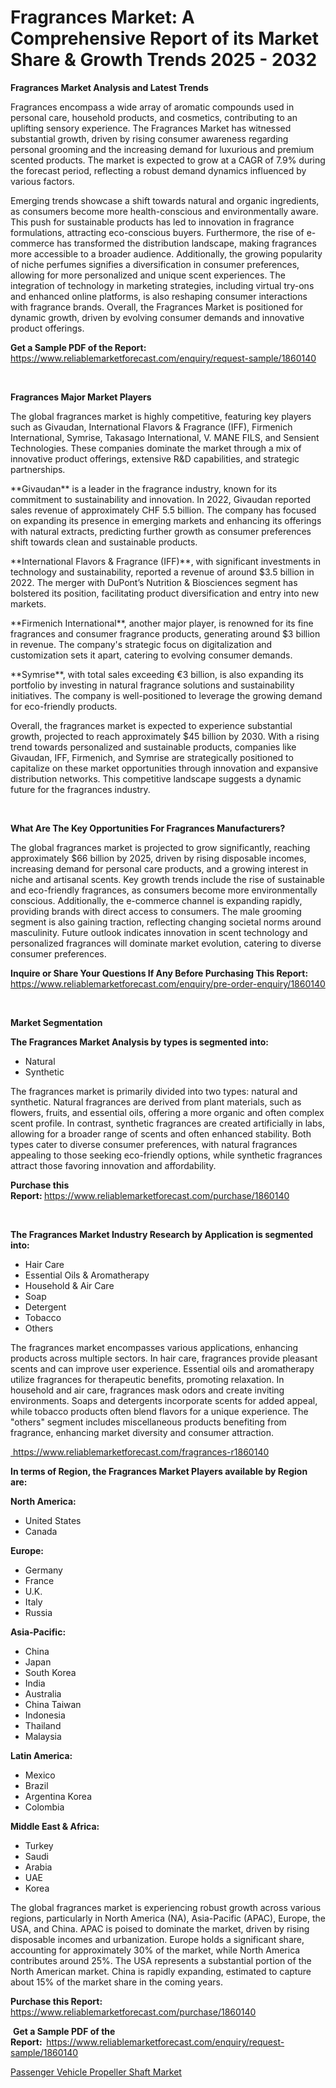 <p><h1>Fragrances Market: A Comprehensive Report of its Market Share & Growth Trends 2025 - 2032</h1></p><p><strong>Fragrances Market Analysis and Latest Trends</strong></p>
<p><p>Fragrances encompass a wide array of aromatic compounds used in personal care, household products, and cosmetics, contributing to an uplifting sensory experience. The Fragrances Market has witnessed substantial growth, driven by rising consumer awareness regarding personal grooming and the increasing demand for luxurious and premium scented products. The market is expected to grow at a CAGR of 7.9% during the forecast period, reflecting a robust demand dynamics influenced by various factors.</p><p>Emerging trends showcase a shift towards natural and organic ingredients, as consumers become more health-conscious and environmentally aware. This push for sustainable products has led to innovation in fragrance formulations, attracting eco-conscious buyers. Furthermore, the rise of e-commerce has transformed the distribution landscape, making fragrances more accessible to a broader audience. Additionally, the growing popularity of niche perfumes signifies a diversification in consumer preferences, allowing for more personalized and unique scent experiences. The integration of technology in marketing strategies, including virtual try-ons and enhanced online platforms, is also reshaping consumer interactions with fragrance brands. Overall, the Fragrances Market is positioned for dynamic growth, driven by evolving consumer demands and innovative product offerings.</p></p>
<p><strong>Get a Sample PDF of the Report:&nbsp;</strong> <a href="https://www.reliablemarketforecast.com/enquiry/request-sample/1860140?utm_campaign=2193&utm_medium=2&utm_source=Github&utm_content=ia&utm_term=15022025&utm_id=fragrances">https://www.reliablemarketforecast.com/enquiry/request-sample/1860140</a></p>
<p>&nbsp;</p>
<p><strong>Fragrances Major Market Players</strong></p>
<p><p>The global fragrances market is highly competitive, featuring key players such as Givaudan, International Flavors & Fragrance (IFF), Firmenich International, Symrise, Takasago International, V. MANE FILS, and Sensient Technologies. These companies dominate the market through a mix of innovative product offerings, extensive R&D capabilities, and strategic partnerships.</p><p>**Givaudan** is a leader in the fragrance industry, known for its commitment to sustainability and innovation. In 2022, Givaudan reported sales revenue of approximately CHF 5.5 billion. The company has focused on expanding its presence in emerging markets and enhancing its offerings with natural extracts, predicting further growth as consumer preferences shift towards clean and sustainable products.</p><p>**International Flavors & Fragrance (IFF)**, with significant investments in technology and sustainability, reported a revenue of around $3.5 billion in 2022. The merger with DuPont’s Nutrition & Biosciences segment has bolstered its position, facilitating product diversification and entry into new markets.</p><p>**Firmenich International**, another major player, is renowned for its fine fragrances and consumer fragrance products, generating around $3 billion in revenue. The company's strategic focus on digitalization and customization sets it apart, catering to evolving consumer demands.</p><p>**Symrise**, with total sales exceeding €3 billion, is also expanding its portfolio by investing in natural fragrance solutions and sustainability initiatives. The company is well-positioned to leverage the growing demand for eco-friendly products.</p><p>Overall, the fragrances market is expected to experience substantial growth, projected to reach approximately $45 billion by 2030. With a rising trend towards personalized and sustainable products, companies like Givaudan, IFF, Firmenich, and Symrise are strategically positioned to capitalize on these market opportunities through innovation and expansive distribution networks. This competitive landscape suggests a dynamic future for the fragrances industry.</p></p>
<p>&nbsp;</p>
<p><strong>What Are The Key Opportunities For Fragrances Manufacturers?</strong></p>
<p><p>The global fragrances market is projected to grow significantly, reaching approximately $66 billion by 2025, driven by rising disposable incomes, increasing demand for personal care products, and a growing interest in niche and artisanal scents. Key growth trends include the rise of sustainable and eco-friendly fragrances, as consumers become more environmentally conscious. Additionally, the e-commerce channel is expanding rapidly, providing brands with direct access to consumers. The male grooming segment is also gaining traction, reflecting changing societal norms around masculinity. Future outlook indicates innovation in scent technology and personalized fragrances will dominate market evolution, catering to diverse consumer preferences.</p></p>
<p><strong>Inquire or Share Your Questions If Any Before Purchasing This Report:</strong> <a href="https://www.reliablemarketforecast.com/enquiry/pre-order-enquiry/1860140?utm_campaign=2193&utm_medium=2&utm_source=Github&utm_content=ia&utm_term=15022025&utm_id=fragrances">https://www.reliablemarketforecast.com/enquiry/pre-order-enquiry/1860140</a></p>
<p>&nbsp;</p>
<p><strong>Market Segmentation</strong></p>
<p><strong>The Fragrances Market Analysis by types is segmented into:</strong></p>
<p><ul><li>Natural</li><li>Synthetic</li></ul></p>
<p><p>The fragrances market is primarily divided into two types: natural and synthetic. Natural fragrances are derived from plant materials, such as flowers, fruits, and essential oils, offering a more organic and often complex scent profile. In contrast, synthetic fragrances are created artificially in labs, allowing for a broader range of scents and often enhanced stability. Both types cater to diverse consumer preferences, with natural fragrances appealing to those seeking eco-friendly options, while synthetic fragrances attract those favoring innovation and affordability.</p></p>
<p><strong>Purchase this Report:&nbsp;</strong><a href="https://www.reliablemarketforecast.com/purchase/1860140?utm_campaign=2193&utm_medium=2&utm_source=Github&utm_content=ia&utm_term=15022025&utm_id=fragrances">https://www.reliablemarketforecast.com/purchase/1860140</a></p>
<p>&nbsp;</p>
<p><strong>The Fragrances Market Industry Research by Application is segmented into:</strong></p>
<p><ul><li>Hair Care</li><li>Essential Oils & Aromatherapy</li><li>Household & Air Care</li><li>Soap</li><li>Detergent</li><li>Tobacco</li><li>Others</li></ul></p>
<p><p>The fragrances market encompasses various applications, enhancing products across multiple sectors. In hair care, fragrances provide pleasant scents and can improve user experience. Essential oils and aromatherapy utilize fragrances for therapeutic benefits, promoting relaxation. In household and air care, fragrances mask odors and create inviting environments. Soaps and detergents incorporate scents for added appeal, while tobacco products often blend flavors for a unique experience. The "others" segment includes miscellaneous products benefiting from fragrance, enhancing market diversity and consumer attraction.</p></p>
<p><a href="https://www.reliablemarketforecast.com/fragrances-r1860140?utm_campaign=2193&utm_medium=2&utm_source=Github&utm_content=ia&utm_term=15022025&utm_id=fragrances">&nbsp;https://www.reliablemarketforecast.com/fragrances-r1860140</a></p>
<p><strong>In terms of Region, the Fragrances Market Players available by Region are:</strong></p>
<p>
    <p> <strong> North America: </strong>
        <ul>
            <li>United States</li>
            <li>Canada</li>
        </ul>
        </p> 
    <p> <strong> Europe: </strong>
        <ul>
            <li>Germany</li>
            <li>France</li>
            <li>U.K.</li>
            <li>Italy</li>
            <li>Russia</li>
        </ul>
        </p> 
    <p> <strong> Asia-Pacific: </strong>
        <ul>
            <li>China</li>
            <li>Japan</li>
            <li>South Korea</li>
            <li>India</li>
            <li>Australia</li>
            <li>China Taiwan</li>
            <li>Indonesia</li>
            <li>Thailand</li>
            <li>Malaysia</li>
        </ul>
        </p> 
    <p> <strong> Latin America: </strong>
        <ul>
            <li>Mexico</li>
            <li>Brazil</li>
            <li>Argentina Korea</li>
            <li>Colombia</li>
        </ul>
        </p> 
    <p> <strong> Middle East & Africa: </strong>
        <ul>
            <li>Turkey</li>
            <li>Saudi</li>
            <li>Arabia</li>
            <li>UAE</li>
            <li>Korea</li>
        </ul>
    </p>
    </p>
<p><p>The global fragrances market is experiencing robust growth across various regions, particularly in North America (NA), Asia-Pacific (APAC), Europe, the USA, and China. APAC is poised to dominate the market, driven by rising disposable incomes and urbanization. Europe holds a significant share, accounting for approximately 30% of the market, while North America contributes around 25%. The USA represents a substantial portion of the North American market. China is rapidly expanding, estimated to capture about 15% of the market share in the coming years.</p></p>
<p><strong>Purchase this Report: </strong><a href="https://www.reliablemarketforecast.com/purchase/1860140?utm_campaign=2193&utm_medium=2&utm_source=Github&utm_content=ia&utm_term=15022025&utm_id=fragrances">https://www.reliablemarketforecast.com/purchase/1860140</a></p>
<p>&nbsp;<strong>Get a Sample PDF of the Report:&nbsp;&nbsp;</strong><a href="https://www.reliablemarketforecast.com/enquiry/request-sample/1860140?utm_campaign=2193&utm_medium=2&utm_source=Github&utm_content=ia&utm_term=15022025&utm_id=fragrances">https://www.reliablemarketforecast.com/enquiry/request-sample/1860140</a></p>
<p><strong></strong></p>
<p><p><a href="https://github.com/millionkaryn68/Market-Research-Report-List-1/blob/main/passenger-vehicle-propeller-shaft-market.md?utm_campaign=2193&utm_medium=2&utm_source=Github&utm_content=ia&utm_term=15022025&utm_id=fragrances">Passenger Vehicle Propeller Shaft Market</a></p></p>